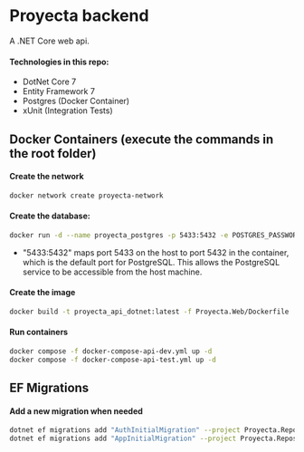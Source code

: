# Proyecta backend
A .NET Core web api.

#### Technologies in this repo:
* DotNet Core 7
* Entity Framework 7
* Postgres (Docker Container)
* xUnit (Integration Tests)

## Docker Containers (execute the commands in the root folder)
#### Create the network
```sh
docker network create proyecta-network 
```

#### Create the database:

```sh
docker run -d --name proyecta_postgres -p 5433:5432 -e POSTGRES_PASSWORD=mysecretpassword --network proyecta-network postgres
```
* "5433:5432" maps port 5433 on the host to port 5432 in the container, which is the default port for PostgreSQL. This allows the PostgreSQL service to be accessible from the host machine.

#### Create the image
```sh
docker build -t proyecta_api_dotnet:latest -f Proyecta.Web/Dockerfile .
```

#### Run containers
```sh
docker compose -f docker-compose-api-dev.yml up -d
docker compose -f docker-compose-api-test.yml up -d
```

## EF Migrations
#### Add a new migration when needed
```sh
dotnet ef migrations add "AuthInitialMigration" --project Proyecta.Repository.EntityFramework --startup-project Proyecta.Web --context AuthDbContext
dotnet ef migrations add "AppInitialMigration" --project Proyecta.Repository.EntityFramework --startup-project Proyecta.Web --context AppDbContext
```